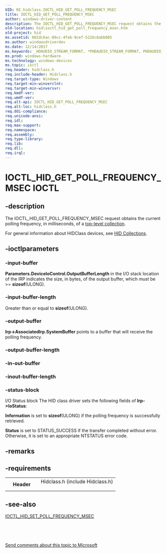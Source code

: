 ```yaml
---
UID: NI.hidclass.IOCTL_HID_GET_POLL_FREQUENCY_MSEC
title: IOCTL_HID_GET_POLL_FREQUENCY_MSEC
author: windows-driver-content
description: The IOCTL_HID_GET_POLL_FREQUENCY_MSEC request obtains the current polling frequency, in milliseconds, of a top-level collection.
old-location: hid\ioctl_hid_get_poll_frequency_msec.htm
old-project: hid
ms.assetid: 602dc6ac-89cc-4feb-9cef-5226c8abb085
ms.author: windowsdriverdev
ms.date: 12/14/2017
ms.keywords: _HDAUDIO_STREAM_FORMAT, *PHDAUDIO_STREAM_FORMAT, PHDAUDIO_STREAM_FORMAT, HDAUDIO_STREAM_FORMAT
ms.prod: windows-hardware
ms.technology: windows-devices
ms.topic: ioctl
req.header: hidclass.h
req.include-header: Hidclass.h
req.target-type: Windows
req.target-min-winverclnt: 
req.target-min-winversvr: 
req.kmdf-ver: 
req.umdf-ver: 
req.alt-api: IOCTL_HID_GET_POLL_FREQUENCY_MSEC
req.alt-loc: hidclass.h
req.ddi-compliance: 
req.unicode-ansi: 
req.idl: 
req.max-support: 
req.namespace: 
req.assembly: 
req.type-library: 
req.lib: 
req.dll: 
req.irql: 
---
```


# IOCTL_HID_GET_POLL_FREQUENCY_MSEC IOCTL



## -description
The IOCTL_HID_GET_POLL_FREQUENCY_MSEC request obtains the current polling frequency, in milliseconds, of a <a href="https://msdn.microsoft.com/dcbee8e3-d03a-45c8-92e4-0897b9f55177">top-level collection</a>.

For general information about HIDClass devices, see <a href="https://msdn.microsoft.com/2d3efb38-4eba-43db-8cff-9fac30209952">HID Collections</a>. 



## -ioctlparameters

### -input-buffer
<b>Parameters.DeviceIoControl.OutputBufferLength</b> in the I/O stack location of the IRP indicates the size, in bytes, of the output buffer, which must be &gt;= <b>sizeof</b>(ULONG). 


### -input-buffer-length
Greater than or equal to <b>sizeof</b>(ULONG). 


### -output-buffer
<b>Irp-&gt;AssociatedIrp.SystemBuffer</b> points to a buffer that will receive the polling frequency. 


### -output-buffer-length



### -in-out-buffer

<text></text>

### -inout-buffer-length

<text></text>

### -status-block
I/O Status block
The HID class driver sets the following fields of <b>Irp-&gt;IoStatus</b>:

<b>Information</b> is set to <b>sizeof</b>(ULONG) if the polling frequency is successfully retrieved. 

<b>Status</b> is set to STATUS_SUCCESS if the transfer completed without error. Otherwise, it is set to an appropriate NTSTATUS error code.


## -remarks


## -requirements
<table>
<tr>
<th width="30%">
Header

</th>
<td width="70%">
<dl>
<dt>Hidclass.h (include Hidclass.h)</dt>
</dl>
</td>
</tr>
</table>

## -see-also
<dl>
<dt>
<a href="..\hidclass\ni-hidclass-ioctl_hid_set_poll_frequency_msec.md">IOCTL_HID_SET_POLL_FREQUENCY_MSEC</a>
</dt>
</dl>
 

 

<a href="mailto:wsddocfb@microsoft.com?subject=Documentation%20feedback [hid\hid]:%20IOCTL_HID_GET_POLL_FREQUENCY_MSEC control code%20 RELEASE:%20(12/14/2017)&amp;body=%0A%0APRIVACY STATEMENT%0A%0AWe use your feedback to improve the documentation. We don't use your email address for any other purpose, and we'll remove your email address from our system after the issue that you're reporting is fixed. While we're working to fix this issue, we might send you an email message to ask for more info. Later, we might also send you an email message to let you know that we've addressed your feedback.%0A%0AFor more info about Microsoft's privacy policy, see http://privacy.microsoft.com/en-us/default.aspx." title="Send comments about this topic to Microsoft">Send comments about this topic to Microsoft</a>

